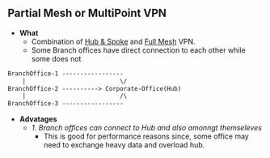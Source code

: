 ## Partial Mesh or MultiPoint VPN
- **What**
  - Combination of [Hub & Spoke](..) and [Full Mesh](..) VPN.
  - Some Branch offices have direct connection to each other while some does not
```html
BranchOffice-1 -----------------
    |                          \/
BranchOffice-2 ----------> Corporate-Office(Hub)
    |                          /\
BranchOffice-3 -----------------
```
- **Advatages**
  - *1. Branch offices can connect to Hub and also amonngt themseleves*
    - This is good for performance reasons since, some office may need to exchange heavy data and overload hub.
